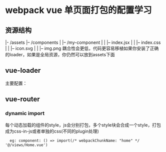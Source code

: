 # webpack vue 单页面打包的配置学习
## 资源结构
|- /assets
|– /components
|  |– /my-component
|  |  |– index.jsx
|  |  |– index.css
|  |  |– icon.svg
|  |  |– img.png
耦合性会更低，代码更容易移植如果你安装了正确的loader，如果是全局资源，你仍然可以放到assets下面

## vue-loader
主要配置：
## vue-router
### dynamic import
每个动态加载的组件的style，js会分别打包，多个style块会合成一个style，打包成为css-in-js或者单独的css(不同的plugin处理)

  ```
    eg: component: () => import(/* webpackChunkName: "home" */ '@/views/Home.vue')
  ```
